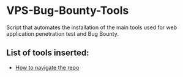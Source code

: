 # VPS-Bug-Bounty-Tools

Script that automates the installation of the main tools used for web application penetration test and Bug Bounty.

## List of tools inserted:

- [How to navigate the repo](#how-to-navigate-the-repo)

